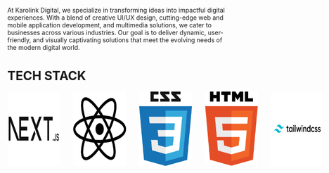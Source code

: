 <p>At Karolink Digital, we specialize in transforming ideas into impactful digital
experiences. With a blend of creative UI/UX design, cutting-edge web and mobile
application development, and multimedia solutions, we cater to businesses
across various industries. Our goal is to deliver dynamic, user-friendly, and
visually captivating solutions that meet the evolving needs of the modern digital
world.</p>

<h1>TECH STACK</h1>
<div style="display: flex; gap: 30px;">
  <img src="next-js.png" style="width: 120px; background: white;" />
  <img src="react.png" style="width: 120px; background: white;" />
  <img src="css.png" style="width: 120px;" />
  <img src="html-logo.png" style="width: 120px;" />
  <img src="tailwind-css.png" style="width: 120px; background: white;" />
  <img src="nodeMongo-1.png" style="width: 120px; background: white;" />
</div>

